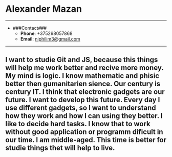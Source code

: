 # **Alexander Mazan** #
***
* ###Contact###
	* **Phone**: +375298057868
	* **Email**: niphilim3@gmail.com
---
I want to studie Git and JS, because this things will help me work better and recive more money.
My mind is logic. I know mathematic and phisic better then gumanitarien sience.
Our century  is century IT. I think that electronic gadgets are our future. I want to develop this future.
Every day I use different gadgets, so I want to understand how they work and how I can using they better.
I like to decide hard tasks. I know that to work without good application or programm dificult in our time.
I am middle-aged. This time is better for studie things thet will help to live.
---


